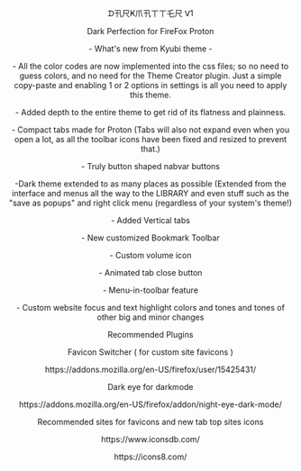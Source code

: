 <p align="center">ᗪ卂尺Ҝ爪卂ㄒㄒ乇尺 ᐯ1</p>
<p align="center">Dark Perfection for FireFox Proton</p>
<p align="center">- What's new from Kyubi theme -</p>
<p align="center">- All the color codes are now implemented into the css files; so no need to guess colors, and no need for the Theme Creator plugin. Just a simple copy-paste and enabling 1 or 2 options in settings is all you need to apply this theme.</p>
<p align="center">- Added depth to the entire theme to get rid of its flatness and plainness.</p>
<p align="center">- Compact tabs made for Proton (Tabs will also not expand even when you open a lot, as all the toolbar icons have been fixed and resized to prevent that.)
<p align="center">- Truly button shaped nabvar buttons</p>
<p align="center">-Dark theme extended to as many places as possible (Extended from the interface and menus all the way to the LIBRARY and even stuff such as the "save as popups" and right click menu (regardless of your system's theme!)</p>
<p align="center">- Added Vertical tabs</p>
<p align="center">- New customized Bookmark Toolbar</p>
<p align="center">- Custom volume icon</p>
<p align="center">- Animated tab close button</p>
<p align="center">- Menu-in-toolbar feature</p>
<p align="center">- Custom website focus and text highlight colors
and tones and tones of other big and minor changes</p>

<p align="center">Recommended Plugins</p>

<p align="center">Favicon Switcher ( for custom site favicons )</p>
<p align="center">https://addons.mozilla.org/en-US/firefox/user/15425431/</p>

<p align="center">Dark eye for darkmode</p>
<p align="center">https://addons.mozilla.org/en-US/firefox/addon/night-eye-dark-mode/</p>

<p align="center">Recommended sites for favicons and new tab top sites icons</p>
<p align="center">https://www.iconsdb.com/</p>
<p align="center">https://icons8.com/</p>


